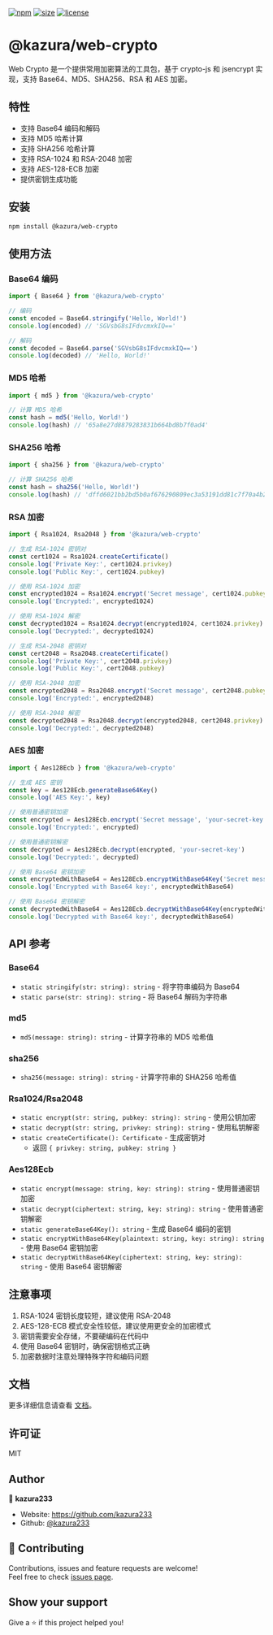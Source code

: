 [npm]: https://img.shields.io/npm/v/@kazura/web-crypto
[npm-url]: https://www.npmjs.com/package/@kazura/web-crypto
[size]: https://packagephobia.now.sh/badge?p=@kazura/web-crypto
[size-url]: https://packagephobia.now.sh/result?p=@kazura/web-crypto
[license]: https://img.shields.io/badge/License-MIT-blue
[license-url]: https://github.com/kazura233/kazurajs/blob/master/LICENSE

[![npm][npm]][npm-url]
[![size][size]][size-url]
[![license][license]][license-url]

# @kazura/web-crypto

Web Crypto 是一个提供常用加密算法的工具包，基于 crypto-js 和 jsencrypt 实现，支持 Base64、MD5、SHA256、RSA 和 AES 加密。

## 特性

- 支持 Base64 编码和解码
- 支持 MD5 哈希计算
- 支持 SHA256 哈希计算
- 支持 RSA-1024 和 RSA-2048 加密
- 支持 AES-128-ECB 加密
- 提供密钥生成功能

## 安装

```bash
npm install @kazura/web-crypto
```

## 使用方法

### Base64 编码

```typescript
import { Base64 } from '@kazura/web-crypto'

// 编码
const encoded = Base64.stringify('Hello, World!')
console.log(encoded) // 'SGVsbG8sIFdvcmxkIQ=='

// 解码
const decoded = Base64.parse('SGVsbG8sIFdvcmxkIQ==')
console.log(decoded) // 'Hello, World!'
```

### MD5 哈希

```typescript
import { md5 } from '@kazura/web-crypto'

// 计算 MD5 哈希
const hash = md5('Hello, World!')
console.log(hash) // '65a8e27d8879283831b664bd8b7f0ad4'
```

### SHA256 哈希

```typescript
import { sha256 } from '@kazura/web-crypto'

// 计算 SHA256 哈希
const hash = sha256('Hello, World!')
console.log(hash) // 'dffd6021bb2bd5b0af676290809ec3a53191dd81c7f70a4b28688a362182986f'
```

### RSA 加密

```typescript
import { Rsa1024, Rsa2048 } from '@kazura/web-crypto'

// 生成 RSA-1024 密钥对
const cert1024 = Rsa1024.createCertificate()
console.log('Private Key:', cert1024.privkey)
console.log('Public Key:', cert1024.pubkey)

// 使用 RSA-1024 加密
const encrypted1024 = Rsa1024.encrypt('Secret message', cert1024.pubkey)
console.log('Encrypted:', encrypted1024)

// 使用 RSA-1024 解密
const decrypted1024 = Rsa1024.decrypt(encrypted1024, cert1024.privkey)
console.log('Decrypted:', decrypted1024)

// 生成 RSA-2048 密钥对
const cert2048 = Rsa2048.createCertificate()
console.log('Private Key:', cert2048.privkey)
console.log('Public Key:', cert2048.pubkey)

// 使用 RSA-2048 加密
const encrypted2048 = Rsa2048.encrypt('Secret message', cert2048.pubkey)
console.log('Encrypted:', encrypted2048)

// 使用 RSA-2048 解密
const decrypted2048 = Rsa2048.decrypt(encrypted2048, cert2048.privkey)
console.log('Decrypted:', decrypted2048)
```

### AES 加密

```typescript
import { Aes128Ecb } from '@kazura/web-crypto'

// 生成 AES 密钥
const key = Aes128Ecb.generateBase64Key()
console.log('AES Key:', key)

// 使用普通密钥加密
const encrypted = Aes128Ecb.encrypt('Secret message', 'your-secret-key')
console.log('Encrypted:', encrypted)

// 使用普通密钥解密
const decrypted = Aes128Ecb.decrypt(encrypted, 'your-secret-key')
console.log('Decrypted:', decrypted)

// 使用 Base64 密钥加密
const encryptedWithBase64 = Aes128Ecb.encryptWithBase64Key('Secret message', key)
console.log('Encrypted with Base64 key:', encryptedWithBase64)

// 使用 Base64 密钥解密
const decryptedWithBase64 = Aes128Ecb.decryptWithBase64Key(encryptedWithBase64, key)
console.log('Decrypted with Base64 key:', decryptedWithBase64)
```

## API 参考

### Base64

- `static stringify(str: string): string` - 将字符串编码为 Base64
- `static parse(str: string): string` - 将 Base64 解码为字符串

### md5

- `md5(message: string): string` - 计算字符串的 MD5 哈希值

### sha256

- `sha256(message: string): string` - 计算字符串的 SHA256 哈希值

### Rsa1024/Rsa2048

- `static encrypt(str: string, pubkey: string): string` - 使用公钥加密
- `static decrypt(str: string, privkey: string): string` - 使用私钥解密
- `static createCertificate(): Certificate` - 生成密钥对
  - 返回 `{ privkey: string, pubkey: string }`

### Aes128Ecb

- `static encrypt(message: string, key: string): string` - 使用普通密钥加密
- `static decrypt(ciphertext: string, key: string): string` - 使用普通密钥解密
- `static generateBase64Key(): string` - 生成 Base64 编码的密钥
- `static encryptWithBase64Key(plaintext: string, key: string): string` - 使用 Base64 密钥加密
- `static decryptWithBase64Key(ciphertext: string, key: string): string` - 使用 Base64 密钥解密

## 注意事项

1. RSA-1024 密钥长度较短，建议使用 RSA-2048
2. AES-128-ECB 模式安全性较低，建议使用更安全的加密模式
3. 密钥需要安全存储，不要硬编码在代码中
4. 使用 Base64 密钥时，确保密钥格式正确
5. 加密数据时注意处理特殊字符和编码问题

## 文档

更多详细信息请查看 [文档](https://kazura233.github.io/kazurajs/docs/web-crypto)。

## 许可证

MIT

## Author

👤 **kazura233**

- Website: https://github.com/kazura233
- Github: [@kazura233](https://github.com/kazura233)

## 🤝 Contributing

Contributions, issues and feature requests are welcome!<br />Feel free to check [issues page](https://github.com/kazura233/kazurajs/issues).

## Show your support

Give a ⭐️ if this project helped you!
